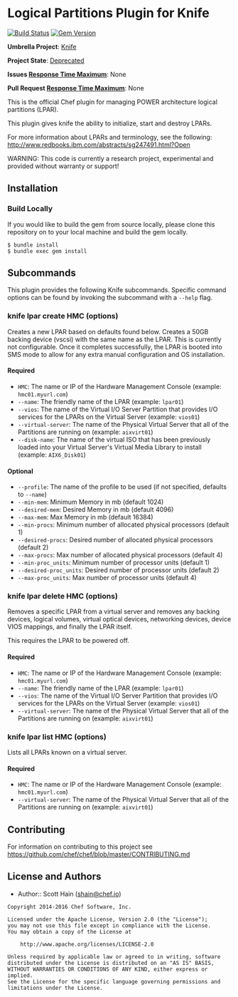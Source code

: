 # Logical Partitions Plugin for Knife

[![Build Status](https://travis-ci.org/chef/knife-lpar.svg?branch=master)](https://travis-ci.org/chef/knife-lpar)
[![Gem Version](https://badge.fury.io/rb/knife-lpar.svg)](https://badge.fury.io/rb/knife-lpar)

**Umbrella Project**: [Knife](https://github.com/chef/chef-oss-practices/blob/master/projects/knife.md)

**Project State**: [Deprecated](https://github.com/chef/chef-oss-practices/blob/master/repo-management/repo-states.md#deprecated)

**Issues [Response Time Maximum](https://github.com/chef/chef-oss-practices/blob/master/repo-management/repo-states.md)**: None

**Pull Request [Response Time Maximum](https://github.com/chef/chef-oss-practices/blob/master/repo-management/repo-states.md)**: None

This is the official Chef plugin for managing POWER architecture logical partitions (LPAR).

This plugin gives knife the ability to initialize, start and destroy LPARs.

For more information about LPARs and terminology, see the following: <http://www.redbooks.ibm.com/abstracts/sg247491.html?Open>

WARNING: This code is currently a research project, experimental and provided without warranty or support!

## Installation

### Build Locally

If you would like to build the gem from source locally, please clone this repository on to your local machine and build the gem locally.

```
$ bundle install
$ bundle exec gem install
```

## Subcommands

This plugin provides the following Knife subcommands. Specific command options can be found by invoking the subcommand with a `--help` flag.

### knife lpar create HMC (options)

Creates a new LPAR based on defaults found below. Creates a 50GB backing device (vscsi) with the same name as the LPAR. This is currently not configurable. Once it completes successfully, the LPAR is booted into SMS mode to allow for any extra manual configuration and OS installation.

#### Required

- `HMC`: The name or IP of the Hardware Management Console (example: `hmc01.myurl.com`)
- `--name`: The friendly name of the LPAR (example: `lpar01`)
- `--vios`: The name of the Virtual I/O Server Partition that provides I/O services for the LPARs on the Virtual Server (example: `vios01`)
- `--virtual-server`: The name of the Physical Virtual Server that all of the Partitions are running on (example: `aixvirt01`)
- `--disk-name`: The name of the virtual ISO that has been previously loaded into your Virtual Server's Virtual Media Library to install (example: `AIX6_Disk01`)

#### Optional

- `--profile`: The name of the profile to be used (if not specified, defaults to `--name`)
- `--min-mem`: Minimum Memory in mb (default 1024)
- `--desired-mem`: Desired Memory in mb (default 4096)
- `--max-mem`: Max Memory in mb (default 16384)
- `--min-procs`: Minimum number of allocated physical processors (default 1)
- `--desired-procs`: Desired number of allocated physical processors (default 2)
- `--max-procs`: Max number of allocated physical processors (default 4)
- `--min-proc_units`: Minimum number of processor units (default 1)
- `--desired-proc_units`: Desired number of processor units (default 2)
- `--max-proc_units`: Max number of processor units (default 4)

### knife lpar delete HMC (options)

Removes a specific LPAR from a virtual server and removes any backing devices, logical volumes, virtual optical devices, networking devices, device VIOS mappings, and finally the LPAR itself.

This requires the LPAR to be powered off.

#### Required

- `HMC`: The name or IP of the Hardware Management Console (example: `hmc01.myurl.com`)
- `--name`: The friendly name of the LPAR (example: `lpar01`)
- `--vios`: The name of the Virtual I/O Server Partition that provides I/O services for the LPARs on the Virtual Server (example: `vios01`)
- `--virtual-server`: The name of the Physical Virtual Server that all of the Partitions are running on (example: `aixvirt01`)

### knife lpar list HMC (options)

Lists all LPARs known on a virtual server.

#### Required

- `HMC`: The name or IP of the Hardware Management Console (example: `hmc01.myurl.com`)
- `--virtual-server`: The name of the Physical Virtual Server that all of the Partitions are running on (example: `aixvirt01`)

## Contributing

For information on contributing to this project see <https://github.com/chef/chef/blob/master/CONTRIBUTING.md>

## License and Authors

- Author:: Scott Hain ([shain@chef.io](mailto:shain@chef.io))

```text
Copyright 2014-2016 Chef Software, Inc.

Licensed under the Apache License, Version 2.0 (the "License");
you may not use this file except in compliance with the License.
You may obtain a copy of the License at

    http://www.apache.org/licenses/LICENSE-2.0

Unless required by applicable law or agreed to in writing, software
distributed under the License is distributed on an "AS IS" BASIS,
WITHOUT WARRANTIES OR CONDITIONS OF ANY KIND, either express or implied.
See the License for the specific language governing permissions and
limitations under the License.
```
